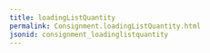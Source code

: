 ```yaml
---
title: loadingListQuantity
permalink: Consignment.loadingListQuantity.html
jsonid: consignment_loadinglistquantity
---
```

